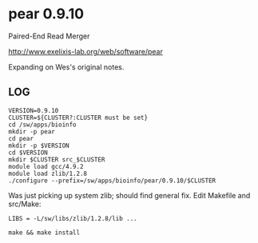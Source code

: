 pear 0.9.10
===========

Paired-End Read Merger

<http://www.exelixis-lab.org/web/software/pear>

Expanding on Wes's original notes.

LOG
---

    VERSION=0.9.10
    CLUSTER=${CLUSTER?:CLUSTER must be set}
    cd /sw/apps/bioinfo
    mkdir -p pear
    cd pear
    mkdir -p $VERSION
    cd $VERSION
    mkdir $CLUSTER src_$CLUSTER
    module load gcc/4.9.2
    module load zlib/1.2.8
    ./configure --prefix=/sw/apps/bioinfo/pear/0.9.10/$CLUSTER

Was just picking up system zlib; should find general fix. Edit Makefile and src/Make:

    LIBS = -L/sw/libs/zlib/1.2.8/lib ...

    make && make install
